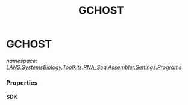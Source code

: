 ﻿---
title: GCHOST
---

# GCHOST
_namespace: [LANS.SystemsBiology.Toolkits.RNA_Seq.Assembler.Settings.Programs](N-LANS.SystemsBiology.Toolkits.RNA_Seq.Assembler.Settings.Programs.html)_






### Properties

#### SDK


